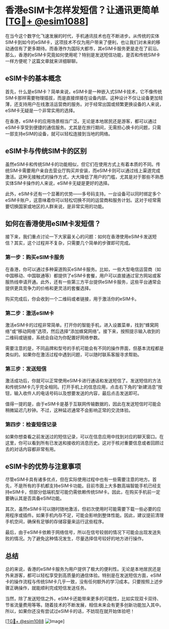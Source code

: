 # 香港eSIM卡怎样发短信？让通讯更简单[[TG💪+ @esim1088](https://t.me/s/esim1088)]

在当今这个数字化飞速发展的时代，手机通讯技术也在不断进步。从传统的实体SIM卡到如今的eSIM卡，这项技术不仅为用户带来了便利，也让我们对未来的移动通信有了更多期待。而香港作为国际大都市，其eSIM卡服务更是走在了前沿。那么，香港的eSIM卡究竟如何使用呢？特别是发送短信功能，是否和传统SIM卡一样方便呢？这篇文章就来详细聊聊。

## eSIM卡的基本概念

首先，什么是eSIM卡？简单来说，eSIM卡是一种嵌入式SIM卡技术，它不像传统SIM卡那样需要物理插拔，而是直接焊接在设备内部。这种设计不仅让设备更加轻薄，还支持用户在线激活运营商的服务。对于经常出国或频繁更换设备的人来说，eSIM卡无疑是一个非常实用的选择。

在香港，eSIM卡的应用场景相当广泛。无论是本地居民还是游客，都可以通过eSIM卡享受到便捷的通信服务。尤其是在旅行期间，无需担心换卡的问题，只需一部支持eSIM的设备，就可以轻松连接到当地的网络。

## eSIM卡与传统SIM卡的区别

虽然eSIM卡和传统SIM卡的功能相似，但它们在使用方式上有着本质的不同。传统SIM卡需要用户亲自去营业厅购买并安装，而eSIM卡则可以通过线上渠道完成激活。这种无接触式的操作方式，大大降低了用户的门槛，尤其是对于那些不熟悉实体SIM卡操作的人来说，eSIM卡无疑是更好的选择。

此外，eSIM卡还有一个显著的优势——多号码支持。一台设备可以同时绑定多个eSIM卡账户，这意味着你可以轻松切换不同的运营商和服务计划。这对于经常需要切换国家或地区的人群来说，是非常实用的功能。

## 如何在香港使用eSIM卡发短信？

接下来，我们重点讨论一下大家最关心的问题：如何在香港使用eSIM卡发送短信？其实，这个过程并不复杂，只需要几个简单的步骤即可完成。

### 第一步：购买eSIM卡服务

在香港，你可以通过多种渠道购买eSIM卡服务。比如，一些大型电信运营商（如中国移动、中国联通等）都提供了eSIM卡套餐，用户可以直接通过官方网站或客服热线申请开通。此外，还有一些第三方平台提供eSIM卡服务，这些平台通常会提供更具竞争力的价格和更灵活的套餐选择。

购买完成后，你会收到一个二维码或者链接，用于激活你的eSIM卡。

### 第二步：激活eSIM卡

激活eSIM卡的过程非常简单。打开你的智能手机，进入设置菜单，找到“蜂窝网络”或“移动网络”选项，然后选择“添加蜂窝网络”。接下来，按照提示输入收到的二维码或链接，系统会自动为你配置好网络参数。

需要注意的是，不同品牌和型号的手机可能会有不同的操作界面，但基本流程都是类似的。如果你在激活过程中遇到问题，可以随时联系客服寻求帮助。

### 第三步：发送短信

激活成功后，你就可以正常使用eSIM卡进行通话和发送短信了。发送短信的方法和传统SIM卡几乎完全相同。打开手机上的信息应用，点击右下角的“新建消息”按钮，输入收件人的电话号码以及想要发送的内容，最后点击发送即可。

值得一提的是，由于eSIM卡是基于互联网传输数据的，因此在发送短信时可能会稍微延迟几秒钟。不过，这种延迟通常不会影响正常的交流体验。

### 第四步：检查短信记录

如果你想查看之前发送过的短信记录，可以在信息应用中找到对应的聊天窗口。在这里，你可以看到所有已发送和接收的消息历史。这对于核对重要信息或者回顾过去的对话内容都非常有用。

## eSIM卡的优势与注意事项

尽管eSIM卡具有诸多优点，但在实际使用过程中也有一些需要注意的地方。首先，不是所有的手机都支持eSIM卡功能。目前市面上大多数高端智能手机已经支持eSIM卡，但部分低端机型可能仍需依赖传统SIM卡。因此，在购买手机前一定要确认其是否具备eSIM功能。

其次，虽然eSIM卡可以随时随地激活，但初次使用时可能需要下载一些必要的应用程序或插件。如果手机内存不足，可能会影响到整体性能。因此，建议提前清理手机空间，确保有足够的存储容量来运行这些程序。

最后，由于eSIM卡依赖于网络信号，所以在信号较弱的情况下可能会出现发送失败的情况。为了避免这种情况发生，尽量选择信号较好的地方进行操作。

## 总结

总的来说，香港的eSIM卡服务为用户提供了极大的便利性。无论是本地居民还是外来游客，都可以轻松享受到高质量的通信体验。特别是在发送短信方面，eSIM卡的操作流程与传统SIM卡几乎一致，没有任何额外的学习成本。只要按照上述步骤正确操作，就能顺利完成短信发送任务。

当然，除了发送短信之外，eSIM卡还能带来更多的可能性，比如实现双卡双待、节省流量费用等等。随着技术的不断发展，相信未来会有更多创新功能加入其中。所以，如果你还没有尝试过eSIM卡的话，不妨现在就开始体验吧！

[[TG💪+ @esim1088](https://t.me/s/esim1088) ![Image](https://i.postimg.cc/4NQfJmqS/Snipaste-2025-05-13-00-14-12.png)]